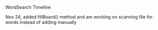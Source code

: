 WordSearch Timeline

Nov 24, added fillBoard() method and am working on scanning file for words instead of adding manually
